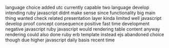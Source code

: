 language choice added utc currently capable two language develop intending ruby javascript didnt make sense since functionality big main thing wanted check related presentation layer kinda limited well javascript develop proof concept consequence positive fast time development negative javascript ruby javascript would rendering table content anyway rendering could also done ruby erb template instead ejs abandoned choice though due higher javascript daily basis recent time